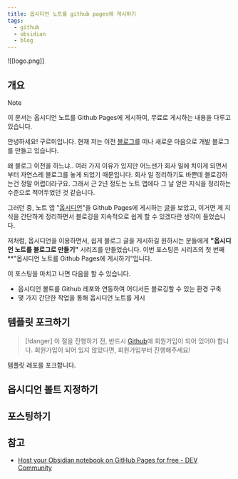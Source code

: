 ```yaml
---
title: 옵시디언 노트를 github pages에 게시하기
tags:
  - github
  - obsidian
  - blog
---
```

![[logo.png]]
## 개요
> [!note]
> 이 문서는  옵시디언 노트를 Github Pages에 게시하여, 무료로 게시하는 내용을 다루고 있습니다.

안녕하세요! 구르미입니다. 현재 저는 이전 [블로그](https://gurumee92.tistory.com/)를 떠나 새로운 마음으로 개발 블로그를 만들고 있습니다. 

왜 블로그 이전을 하느냐.. 여러 가지 이유가 있지만 어느샌가 회사 일에 치이게 되면서부터 자연스레 블로그를 놓게 되었기 때문입니다. 회사 일 정리하기도 바쁜데 블로깅하는건 정말 어렵더라구요. 그래서 근 2년 정도는 노트 앱에다 그 날 얻은 지식을 정리하는 수준으로 적어두었던 것 같습니다.

그러던 중, 노트 앱 "[옵시디언](https://obsidian.md/)"을 Github Pages에 게시하는 [글](https://dev.to/defenderofbasic/host-your-obsidian-notebook-on-github-pages-for-free-8l1)을 보았고, 이거면 제 지식을 간단하게 정리하면서 블로깅을 지속적으로 쉽게 할 수 있겠다란 생각이 들었습니다. 

저처럼, 옵시디언을 이용하면서, 쉽게 블로그 글을 게시하길 원하시는 분들에게 **"옵시디언 노트를 블로그로 만들기"** 시리즈를 만들었습니다. 이번 포스팅은 시리즈의 첫 번째 **"옵시디언 노트를 Github Pages에 게시하기"입니다.

이 포스팅을 마치고 나면 다음을 할 수 있습니다.

* 옵시디언 볼트를 Github 레포와 연동하여 어디서든 블로깅할 수 있는 환경 구축
* 몇 가지 간단한 작업을 통해 옵시디언 노트를 게시
## 템플릿 포크하기
> [!danger]
> 이 절을 진행하기 전, 반드시 [Github](https://github.com/)에 회원가입이 되어 있어야 합니다. 회원가입이 되어 있지 않았다면, 회원가입부터 진행해주세요!

템플릿 레포를 포크합니다.

## 옵시디언 볼트 지정하기
## 포스팅하기
## 참고
* [Host your Obsidian notebook on GitHub Pages for free - DEV Community](https://dev.to/defenderofbasic/host-your-obsidian-notebook-on-github-pages-for-free-8l1)
